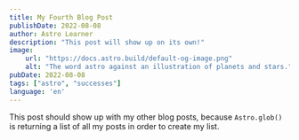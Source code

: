 ```yaml
---
title: My Fourth Blog Post
publishDate: 2022-08-08
author: Astro Learner
description: "This post will show up on its own!"
image:
    url: "https://docs.astro.build/default-og-image.png"
    alt: "The word astro against an illustration of planets and stars."
pubDate: 2022-08-08
tags: ["astro", "successes"]
language: 'en'
---
```

This post should show up with my other blog posts, because `Astro.glob()` is returning a list of all my posts in order to create my list.

